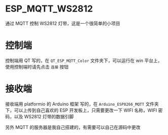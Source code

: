 # ESP_MQTT_WS2812

通过 MQTT 控制 WS2812 灯带，这是一个很简单的小项目

# 控制端

控制端用 QT 写的，在 `QT_ESP_MQTT_Color` 文件夹下，可以运行在 win 平台上，使用控制端时请先点击 `连接` 按钮

# 接收端

接收端用 platformio 的 Arduino 框架 写的，在 `Arduino_ESP8266_MQTT` 文件夹下，可以上传到自己喜欢的 ESP 开发板上，只需要更改一下 WIFI 名称，WIFI 密码，以及 WS2812 灯带的数据引脚

另外 MQTT 的服务器是我自己搭建的，有需要可以自己在源码中更改
